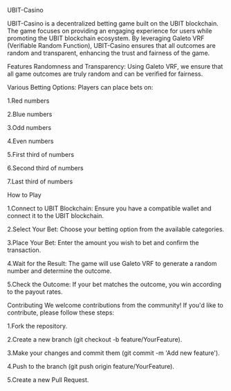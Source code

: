 UBIT-Casino

UBIT-Casino is a decentralized betting game built on the UBIT blockchain. The game focuses on providing an engaging experience for users while promoting the UBIT blockchain ecosystem. By leveraging Galeto VRF (Verifiable Random Function), UBIT-Casino ensures that all outcomes are random and transparent, enhancing the trust and fairness of the game.

Features
Randomness and Transparency: Using Galeto VRF, we ensure that all game outcomes are truly random and can be verified for fairness.


Various Betting Options: Players can place bets on:

1.Red numbers

2.Blue numbers

3.Odd numbers

4.Even numbers

5.First third of numbers

6.Second third of numbers

7.Last third of numbers

How to Play

1.Connect to UBIT Blockchain: Ensure you have a compatible wallet and connect it to the UBIT blockchain.

2.Select Your Bet: Choose your betting option from the available categories.

3.Place Your Bet: Enter the amount you wish to bet and confirm the transaction.

4.Wait for the Result: The game will use Galeto VRF to generate a random number and determine the outcome.

5.Check the Outcome: If your bet matches the outcome, you win according to the payout rates.


Contributing
We welcome contributions from the community! If you'd like to contribute, please follow these steps:

1.Fork the repository.

2.Create a new branch (git checkout -b feature/YourFeature).

3.Make your changes and commit them (git commit -m 'Add new feature').

4.Push to the branch (git push origin feature/YourFeature).

5.Create a new Pull Request.
